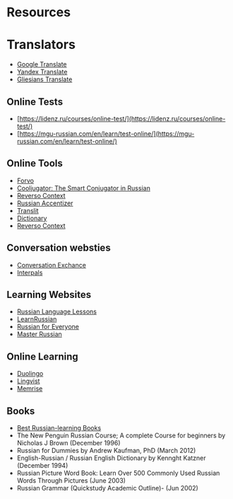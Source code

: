 # Resources

# Translators
* [Google Translate](https://translate.google.com/)
* [Yandex Translate](https://translate.yandex.com/)
* [Gliesians Translate](https://gliesians.com/translate.faces)

## Online Tests
* [https://lidenz.ru/courses/online-test/](https://lidenz.ru/courses/online-test/)
* [https://mgu-russian.com/en/learn/test-online/](https://mgu-russian.com/en/learn/test-online/)
 
## Online Tools
* [Forvo](https://forvo.com/)
* [Cooljugator: The Smart Conjugator in Russian](https://cooljugator.com/ru)
* [Reverso Context](http://context.reverso.net/%D0%BF%D0%B5%D1%80%D0%B5%D0%B2%D0%BE%D0%B4/)
* [Russian Accentizer](http://morpher.ru/accentizer/)
* [Translit](http://translit.net/)
* [Dictionary](https://www.multitran.com/)
* [Reverso Context](http://context.reverso.net/%D0%BF%D0%B5%D1%80%D0%B5%D0%B2%D0%BE%D0%B4/)

## Conversation websties
* [Conversation Exchance](https://conversationexchange.com/)
* [Interpals](https://www.interpals.net/)

## Learning Websites
* [Russian Language Lessons](http://www.russianlessons.net/)
* [LearnRussian](http://learnrussian.rt.com/)
* [Russian for Everyone](http://www.russianforeveryone.com/)
* [Master Russian](http://masterrussian.com/)

## Online Learning
* [Duolingo](https://www.duolingo.com/)
* [Lingvist](https://learn.lingvist.com/)
* [Memrise](https://www.memrise.com/)

## Books

* [Best Russian-learning Books](https://www.duolingo.com/comment/27595015)
* The New Penguin Russian Course; A complete Course for beginners by Nicholas J Brown (December 1996)
* Russian for Dummies by Andrew Kaufman, PhD (March 2012)
* English-Russian / Russian English Dictionary by Kennght Katzner (December 1994)
* Russian Picture Word Book: Learn Over 500 Commonly Used Russian Words Through Pictures (June 2003)
* Russian Grammar (Quickstudy Academic Outline)- (Jun 2002)
